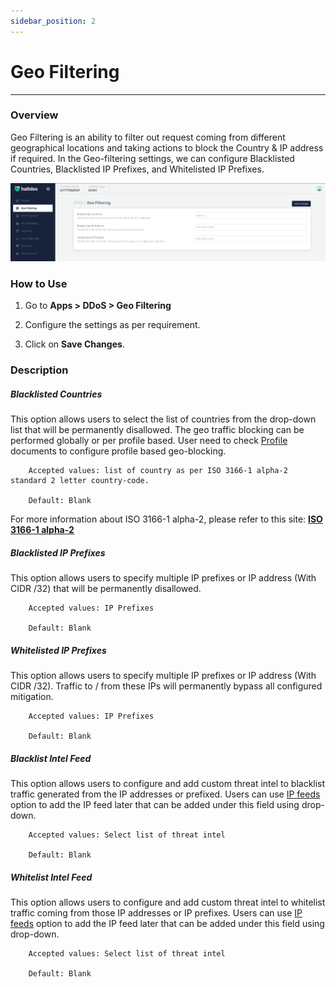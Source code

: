 ```yaml
---
sidebar_position: 2
---
```


# Geo Filtering

---

### Overview

Geo Filtering is an ability to filter out request coming from different geographical locations and taking actions to block the Country & IP address if required. In the Geo-filtering settings, we can configure Blacklisted Countries, Blacklisted IP Prefixes, and Whitelisted IP Prefixes.

![geo_filtering](/img/ddos/v7/docs/geofiltering.png)

### How to Use

1. Go to **Apps > DDoS > Geo Filtering**

2. Configure the settings as per requirement.

3. Click on **Save Changes**.

### Description

##### **Blacklisted Countries**

This option allows users to select the list of countries from the drop-down list that will be permanently disallowed. The geo traffic blocking can be performed globally or per profile based. User need to check [Profile](/docs/enterprise/ddos/profile/general_settings.md) documents to configure profile based geo-blocking. 

```
    Accepted values: list of country as per ISO 3166-1 alpha-2 standard 2 letter country-code.

    Default: Blank 
```


For more information about ISO 3166-1 alpha-2, please refer to this site: [**ISO 3166-1 alpha-2**](https://en.wikipedia.org/wiki/ISO_3166-1_alpha-2)

##### **Blacklisted IP Prefixes**

This option allows users to specify multiple IP prefixes or IP address (With CIDR /32) that will be permanently disallowed.

```
    Accepted values: IP Prefixes

    Default: Blank 
```


##### **Whitelisted IP Prefixes**

This option allows users to specify multiple IP prefixes or IP address (With CIDR /32). Traffic to / from these IPs will permanently bypass all configured mitigation.

```
    Accepted values: IP Prefixes

    Default: Blank 
```


##### **Blacklist Intel Feed**
This option allows users to configure and add custom threat intel to blacklist traffic generated from the IP addresses or prefixed. Users can use [IP feeds](/docs/enterprise/platform/stacks/resource_content/ip_feeds.md) option to add the IP feed later that can be added under this field using drop-down.

```
    Accepted values: Select list of threat intel

    Default: Blank 
```



##### **Whitelist Intel Feed**
This option allows users to configure and add custom threat intel to whitelist traffic coming from those IP addresses or IP prefixes. Users can use [IP feeds](/docs/enterprise/platform/stacks/resource_content/ip_feeds.md) option to add the IP feed later that can be added under this field using drop-down.

```
    Accepted values: Select list of threat intel

    Default: Blank 
```

